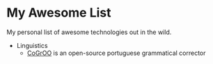 # My Awesome List

My personal list of awesome technologies out in the wild.

- Linguistics
  * [CoGrOO](http://cogroo.sourceforge.net/) is an open-source portuguese grammatical corrector
